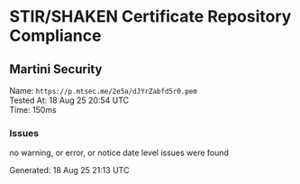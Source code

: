 # STIR/SHAKEN Certificate Repository Compliance

## Martini Security

Name: `https://p.mtsec.me/2e5a/dJYrZabfd5r0.pem`\
Tested At: 18 Aug 25 20:54 UTC\
Time: 150ms

### Issues

no warning, or error, or notice date level issues were found

Generated: 18 Aug 25 21:13 UTC